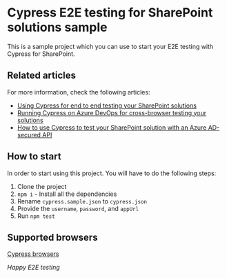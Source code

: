 # Cypress E2E testing for SharePoint solutions sample
 
This is a sample project which you can use to start your E2E testing with Cypress for SharePoint.

## Related articles

For more information, check the following articles:
- [Using Cypress for end to end testing your SharePoint solutions](https://www.eliostruyf.com/cypress-testing-sharepoint-solutions/)
- [Running Cypress on Azure DevOps for cross-browser testing your solutions](https://www.eliostruyf.com/running-cypress-azure-devops-cross-browser-testing-solutions/)
- [How to use Cypress to test your SharePoint solution with an Azure AD-secured API](https://www.eliostruyf.com/cypress-test-sharepoint-solution-azure-ad-secured-api/)

## How to start

In order to start using this project. You will have to do the following steps:

1. Clone the project
2. `npm i` - Install all the dependencies
3. Rename `cypress.sample.json` to `cypress.json`
4. Provide the `username`, `password`, and `appUrl`
5. Run `npm test`

## Supported browsers

[Cypress browsers](https://docs.cypress.io/guides/guides/launching-browsers.html#Browsers)

*Happy E2E testing*